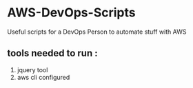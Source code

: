 # AWS-DevOps-Scripts
Useful scripts for a DevOps Person to automate stuff with AWS

## tools needed to run :

1. jquery tool 
2. aws cli configured
